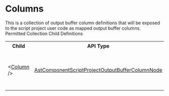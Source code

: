 # Columns

<div class="LanguageSummary"><div class ="SummaryItem">This is a collection of output buffer column definitions that will be exposed to the script project user code as mapped output buffer columns.</div></div><div class="SchemaBindingGroup"><div class="SchemaBindingGroupHeader">Permitted Collection Child Definitions</div><table id="SchemaBindingList" class="SchemaBindingList"><tbody><tr><th class="SchemaBindingNameColumnHeader">Child</th><th class="SchemaBindingTypeColumnHeader">API Type</th><th class="SchemaBindingSummaryColumnHeader">Description</th></tr><tr class="cd0"><td class="SchemaBindingName"><span class="punc">&lt;</span><a href=Varigence.Languages.Biml.Script.AstComponentScriptProjectOutputBufferColumnNode.html">Column</a><span class="punc"> /&gt;</span></td><td class="SchemaBindingType"><a href="../api-reference/Varigence.Languages.Biml.Script.AstComponentScriptProjectOutputBufferColumnNode.html">AstComponentScriptProjectOutputBufferColumnNode</a></td><td class="SchemaBindingSummary">The AstComponentScriptProjectOutputBufferColumnNode type corresponds directly to a dataflow column that is mapped into an output path column of a Script Component project.  This column will be exposed for editing to the script project user code.</td></tr></tbody></table></div>